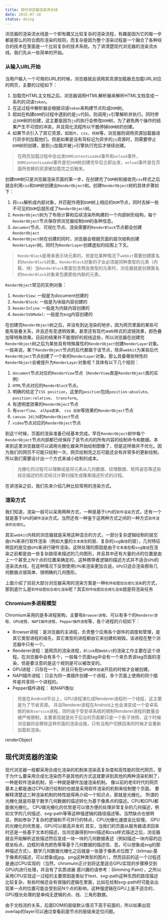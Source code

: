 ```yaml
---
title: 现代浏览器渲染流水线
date: 2015-07-10
status: doing
---
```


浏览器的渲染流水线是一个即有趣又比较复杂的渲染流程，有趣是因为它的每一步都是那么的符合图形渲染的规则，而复杂是因为整个渲染过程是一个融合了各种综合的技术在里面是一个比较复杂的技术系统。为了讲清楚现代浏览器的渲染流水线，我们先从一些简单的开始。

### 从输入URL开始

当用户输入一个可用的URL的时候，浏览器就会调用其资源加载器去加载URL对应的网页，主要的过程如下：

1. 加载完HTML主文档之后，浏览器调用HTML解析器来解析HTML文档变成一系列的词语`token`。
2. 在这过程中解析器会根据词语`token`来构建节点形成`DOM`树。
3. 假如在构建`DOM`的过程中遇到的是`js`代码，则调用`js`引擎解析并执行。同时停止`DOM`树的创建，这主要是因为`js`的执行会修改`DOM`树，为了避免两个操作的结果产生不可控的冲突，并且简化流程所以干脆停掉`DOM`树的创建。
4. 如果节点引入了其它资源，如`图片`、`css`、`视频`等，浏览器则调用资源加载器进行异步的加载他们。但是如果是没有背标记为异步的`js`资源时，则需要停止`DOM`树的创建，直到`js`加载并被`js`引擎执行完后才继续创建。

> 在网页加载过程中会出发`DOMContentLoaded`事件和`onload`事件，`DOMContentLoaded`事件是在`DOM`树创建完毕后立即出发，`onload`事件是在页面所依赖的资源被加载完之后触发。

创建`DOM`树只是浏览器渲染页面的第一步，在创建完了`DOM`树和接收完`css`样式之后就会利用`css`和`DOM`树创建出`RenderObject`树。创建`RenderObject`树的具体步骤如下：

1. 将`css`解析成内部对象，并匹配作用到`DOM`树上相应的`DOM`节点，同时去掉一些不可见的`DOM`后就形成了`RenderObject`树。
2. `RenderObject`树为了布局计算和后续渲染所构建的一个内部树形结构，每个`RenderObject`节点保存供浏览器绘制`DOM`的各种信息。
3. `document`节点、可视化节点、渲染需要的`RenderBlock`节点都会创建`RenderObject`
4. `RenderObject`树在创建的同时，浏览器会根据页面的层次结构创建`RenderLayer`树。同时为`RenderLayer`创建虚拟的绘图上下文。

> `RenderBlock`是用来表示块元素的，但是在某种情况下`webkit`需要创建匿名的`RenderBlock`对象。`RenderBlock`对象的子女必须是同种类型的元素（内联、块）当`RenderBlock`里面包含两张类型的元素时，浏览器就是创建匿名的`RenderBlock`对象来包裹那些内联的元素。

`RenderObject`常见的实例对象：

1. `RenderView`: 一般是为document创建的
2. `RenderBlock`: 一般是为块级内容创建的
3. `RenderInline`: 一般是为内联内容创建的
4. `RenderSVGModel`: 一般是为svg内容创建的

在创建完`RenderObject`树之后，并没有到达渲染的地步。因为网页里面的某些可能有层叠关系，并且还有变透明效果，甚至还有现代web样式的滤镜效果，颜色叠加等特殊效果。目前的结果并不能很好的视线这些，所以浏览器在创建完`RenderObject`树之后为某些具有特殊属性的`RenderObject`创建`RenderLayer`对象。一般来说，某个`RenderObject`节点的后代都属于该节点，除非`webkit`为某些后代`RenderObject`节点创建了一个新的`RenderLayer`对象。那么具备哪些特性的`RenderObject`会被提升为`RenderLayer`对象呢？具体有以下几个规则：

1. `document`节点对应的`RenderView`节点（`RenderView`类是`RenderObject`类的实例）
2. `HTML`节点对应的`RenderBlock`节点。
3. 明确的给定了`CSS position`，这里的`position`包括`position:absolute`、 `position:relative`、 `transform`。
4. 有透明度效果的`RenderObject`节点
5. 有`overflow`、 `alhpa遮罩`、 `css 反射`等效果的`RenderObject`节点
6. `canvas 2d|3d`的`RenderObject`节点
7. `video`节点对应的`RenderObject`节点

到这个时候，页面的渲染准备已经基本完成。早在`RenderObject`树中每个`RenderObject`节点内部都已经保存了该节点内的所有内容的绘制命令和数据。本来到这里浏览器就可以调用光栅化器来开始绘制图像了，但是这样做并不优化。因为我们的网页不可能只绘制一次，网页绘制完之后可能还会有非常多的更新绘制，所以我们需要设计出一个方式来减小绘制的成本。

> 光栅化的过程可以理解成是将元素从几何数据、纹理数据、矩阵姿态等这些综合描述的形式经过计算扫描生成像素描述形式的过程。

在讲渲染之前，我们先来介绍几种比较常用的渲染方式。

### 渲染方式

我们知道，渲染一般可以采用两种方式，一种是基于`CPU`的`软件渲染`方式，还有一个就是基于`GPU`的`硬件渲染`方式。当然还有一种鉴于这两种方式之间的一种方式`软件渲染的合成化`。

其实`webkit`内核的浏览器就是采用这种混合的方式，一部分复杂逻辑绘制的层交由`CPU`来进行软件渲染（例如大量的`文本类型`的层、复杂的`svg路径`的层），几何特征明显的层交由`GPU`来进行硬件渲染。这样处理的原因是由于`文本类型`和`svg路径`在渲染之前都是由一些复杂路径来描述的几何图形，并且其中还有大量的点的位置是由上一个甚至上N个点的位置来确定的，这种携带者逻辑的描述方式并不适合`GPU`的渲染流水线，在这种情况下反倒使用`CPU`来渲染更加合适，`GPU`只适合渲染那些几何数据点很简单、很明确的几何图形。

上面介绍了目前大部分浏览器采用的渲染方案是一种`软件绘图加合成化渲染`的方式，那到底什么是`软件绘图加合成化渲染`呢？其实`软件绘图加合成化渲染`就是将渲染任务



### Chromium多进程模型

Chromium采用的是多进程架构，主要有`Browser进程`、可以有多个的`Renderer进程`、`GPU进程`、`NAPI插件进程`、`Pepper插件进程`等，各个进程的介绍如下：

* Browser进程：是浏览器的主进程，负责整个应用各个部件的调度和管理，是其它类型进程的祖先，其它类型的进程都由它来创建和销毁。该进程在整个浏览器中只有一个。
* Renderer进程：是网页的渲染进程，`Blink`和`Webkit`的渲染工作主要在这个进程。在浏览器中会有多个，一般每个页面tag中会有一个来负责该tag页面的渲染，但是要注意的是这个规则是可以被改变的。
* GPU进程：只存在一个，并且只有在`GPU硬件加速`开启的时候才会被创建。
* NAPI插件进程：只会为同一类插件创建一个进程，多个页面上使用的同个插件是共享同一个进程的。
* Pepper插件进程： 和NAPI类似


> 但是在Android平台上，GPU进程演化成Renderer进程的一个线程，这主要是为了节省资源。
> 并且Renderer进程在Android上也会演变成一个安卓系统的`服务service`进程，同时由于受安卓系统的限制Renderer进程的数量会被严格限制，主要表现就是处于后台的页面都只是一个影子快照，这个时候浏览器将会移除这种页面的渲染设施，只有当用户切换回来的时候才会重新加载和渲染。


renderObject

## 现代浏览器的渲染

现代浏览器一般都采用合成化渲染的机制来渲染高复杂度和高性能的现代网页，至于为什么要采用合成化渲染而不是其他的方式这就要讲到其他的两种渲染机制了，一种是软件渲染机制，另一种就是硬件加速渲染机制。 
像以前的老IE时代的网页基本上都是通过CPU进行绘制的也就是采用软件渲染的机制来绘制整个页面，
要解释清楚这三种渲染机制的特性就得再介绍一个知识点，那就是光栅化。 
所谓的光栅化就是将基于数学几何数据的描述转化为基于像素点的描述。CPU和GPU都能做光栅化。
CPU做光栅化的优势是可以很方便的处理非常复杂的几何描述，例如文字的几何描述、svg-path等等这种强逻辑的路径描述等。当然缺点也很明显，例如参杂了复杂的逻辑和不可并行的特点，CPU光栅化速度会比较慢。
GPU的光栅化的优势是，GPU可以极高并发的
其实，当我们的页面从服务器请求回来时还是一些基于文本的描述，当浏览器得到html描述和css样式描述之后，浏览器就会开始解析这些描述然后变成一块一块的几何数据表述（例如描述一块内容的边框坐标点，边框的填充颜色等等基于几何数据的描述信、息。可以想象成svg的那种描述方式）。数学几何数据光栅化之后就是一张基于像素点位图了（bitmap:基于像素的描述，可以想象成jpg、png这种类型的图片）。然而目前的这一个过程还是通过CPU实现的（当然，chromuim正计划将这里适合GPU实现的步骤移交到GPU内进行处理，并且有了实质进展 感兴趣的请参考：Slimming Paint），之所以采用CPU实现这一过程的主要原因是类似于text、svg-path这种东西的路径描述比较复杂，有些时候还会有很强的逻辑在里面，比如在绘制svg-path时可能会出现某一点的位置可能会受到前N个点的影响，这种强逻辑在GPU上是不适合的，GPU擅长处理的是单纯无逻辑的点、线、三角形数据。

由于文档流的关系，后面DOM的层级默认情况下高于前面的，所以如果出现overlap的layer可以通过查看前面节点的层级来定位问题。
